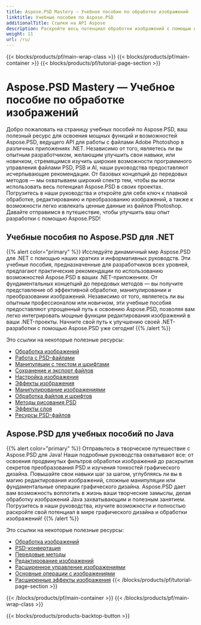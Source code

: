 ```yaml
---
title: Aspose.PSD Mastery — Учебное пособие по обработке изображений
linktitle: Учебные пособия по Aspose.PSD
additionalTitle: Ссылки на API Aspose
description: Раскройте весь потенциал обработки изображений с помощью Aspose.PSD! Ознакомьтесь с нашими подробными руководствами, чтобы получить экспертную информацию и практические рекомендации.
weight: 11
url: /ru/
---
```


{{< blocks/products/pf/main-wrap-class >}}
{{< blocks/products/pf/main-container >}}
{{< blocks/products/pf/tutorial-page-section >}}

# Aspose.PSD Mastery — Учебное пособие по обработке изображений


Добро пожаловать на страницу учебных пособий по Aspose.PSD, ваш полезный ресурс для освоения мощных функций и возможностей Aspose.PSD, ведущего API для работы с файлами Adobe Photoshop в различных приложениях .NET. Независимо от того, являетесь ли вы опытным разработчиком, желающим улучшить свои навыки, или новичком, стремящимся изучить широкие возможности программного управления файлами PSD, PSB и AI, наши руководства предоставляют исчерпывающие рекомендации. От базовых концепций до передовых методов — мы охватываем широкий спектр тем, чтобы вы могли использовать весь потенциал Aspose.PSD в своих проектах. Погрузитесь в наши руководства и откройте для себя ключ к плавной обработке, редактированию и преобразованию изображений, а также к возможности легко извлекать ценные данные из файлов Photoshop. Давайте отправимся в путешествие, чтобы улучшить ваш опыт разработки с помощью Aspose.PSD!

## Учебные пособия по Aspose.PSD для .NET
{{% alert color="primary" %}}
Исследуйте динамичный мир Aspose.PSD для .NET с помощью наших кратких и информативных руководств. Эти учебные пособия, предназначенные для разработчиков всех уровней, предлагают практические рекомендации по использованию возможностей Aspose.PSD в ваших .NET-приложениях. От фундаментальных концепций до передовых методов — вы получите представление об эффективной обработке, манипулировании и преобразовании изображений. Независимо от того, являетесь ли вы опытным профессионалом или новичком, эти учебные пособия предоставляют упрощенный путь к освоению Aspose.PSD, позволяя вам легко интегрировать мощные функции редактирования изображений в ваши .NET-проекты. Начните свой путь к улучшению своей .NET-разработки с помощью Aspose.PSD уже сегодня!
{{% /alert %}}

Это ссылки на некоторые полезные ресурсы:
 
- [Обработка изображений](./net/image-processing/)
- [Работа с PSD-файлами](./net/psd-file-manipulation/)
- [Манипуляции с текстом и шрифтами](./net/text-and-font-manipulation/)
- [Сохранение и экспорт файлов](./net/file-saving-and-exporting/)
- [Настройка изображения](./net/image-adjustment/)
- [Эффекты изображения](./net/image-effects/)
- [Манипулирование изображениями](./net/image-manipulation/)
- [Обработка файлов и шрифтов](./net/file-and-font-handling/)
- [Методы рисования PSD](./net/psd-drawing-techniques/)
- [Эффекты слоя](./net/layer-effects/)
- [Ресурсы PSD-файлов](./net/psd-file-resources/)


## Aspose.PSD для учебных пособий по Java
{{% alert color="primary" %}}
Отправьтесь в творческое путешествие с Aspose.PSD для Java! Наши подробные руководства охватывают все: от освоения продвинутых фильтров обработки изображений до раскрытия секретов преобразования PSD и изучения тонкостей графического дизайна. Повышайте свои навыки шаг за шагом, углубляясь ли вы в магию редактирования изображений, сложные манипуляции или фундаментальные операции графического дизайна. Aspose.PSD дает вам возможность воплотить в жизнь ваши творческие замыслы, делая обработку изображений Java захватывающим и полезным занятием. Погрузитесь в наши руководства, изучите возможности и полностью раскройте свой потенциал в мире графического дизайна и обработки изображений!
{{% /alert %}}

Это ссылки на некоторые полезные ресурсы:

- [Обработка изображений](./java/image-processing/)
- [PSD-конвертация](./java/psd-conversion/)
- [Передовые методы](./java/advanced-techniques/)
- [Редактирование изображений](./java/image-editing/)
- [Расширенное управление изображениями](./java/advanced-image-manipulation/)
- [Основные операции с изображениями](./java/basic-image-operations/)
- [Расширенные эффекты изображения](./java/advanced-image-effects/)
{{< /blocks/products/pf/tutorial-page-section >}}

{{< /blocks/products/pf/main-container >}}
{{< /blocks/products/pf/main-wrap-class >}}

{{< blocks/products/products-backtop-button >}}
